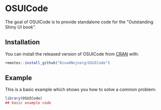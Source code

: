 
# OSUICode

<!-- badges: start -->
<!-- badges: end -->

The goal of OSUICode is to provide standalone code for the "Outstanding Shiny UI book".

## Installation

You can install the released version of OSUICode from [CRAN](https://CRAN.R-project.org) with:

``` r
remotes::install_github("DivadNojnarg/OSUICode")
```

## Example

This is a basic example which shows you how to solve a common problem:

``` r
library(OSUICode)
## basic example code
```

